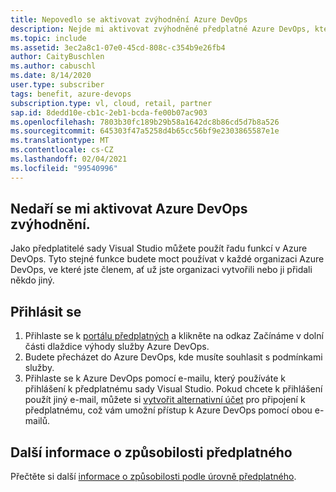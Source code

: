 ```yaml
---
title: Nepovedlo se aktivovat zvýhodnění Azure DevOps
description: Nejde mi aktivovat zvýhodněné předplatné Azure DevOps, které je součástí mého předplatného sady Visual Studio.
ms.topic: include
ms.assetid: 3ec2a8c1-07e0-45cd-808c-c354b9e26fb4
author: CaityBuschlen
ms.author: cabuschl
ms.date: 8/14/2020
user.type: subscriber
tags: benefit, azure-devops
subscription.type: vl, cloud, retail, partner
sap.id: 8dedd10e-cb1c-2eb1-bcda-fe00b07ac903
ms.openlocfilehash: 7803b30fc189b29b58a1642dc8b86cd5d7b8a526
ms.sourcegitcommit: 645303f47a5258d4b65cc56bf9e2303865587e1e
ms.translationtype: MT
ms.contentlocale: cs-CZ
ms.lasthandoff: 02/04/2021
ms.locfileid: "99540996"
---
```

## <a name="im-unable-to-activate-my-azure-devops-benefit"></a>Nedaří se mi aktivovat Azure DevOps zvýhodnění.

Jako předplatitelé sady Visual Studio můžete použít řadu funkcí v Azure DevOps. Tyto stejné funkce budete moct používat v každé organizaci Azure DevOps, ve které jste členem, ať už jste organizaci vytvořili nebo ji přidali někdo jiný.  

## <a name="sign-in"></a>Přihlásit se
1. Přihlaste se k [portálu předplatných](https://my.visualstudio.com/benefits) a klikněte na odkaz Začínáme v dolní části dlaždice výhody služby Azure DevOps.
1. Budete přecházet do Azure DevOps, kde musíte souhlasit s podmínkami služby. 
1. Přihlaste se k Azure DevOps pomocí e-mailu, který používáte k přihlášení k předplatnému sady Visual Studio. Pokud chcete k přihlášení použít jiný e-mail, můžete si [vytvořit alternativní účet](https://docs.microsoft.com/visualstudio/subscriptions/vs-alternate-identity) pro připojení k předplatnému, což vám umožní přístup k Azure DevOps pomocí obou e-mailů. 

## <a name="more-information-about-subscription-eligibility"></a>Další informace o způsobilosti předplatného 
Přečtěte si další [informace o způsobilosti podle úrovně předplatného](https://docs.microsoft.com/visualstudio/subscriptions/vs-azure-devops).